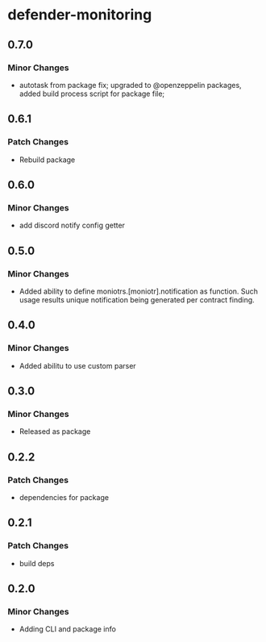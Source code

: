 # defender-monitoring

## 0.7.0

### Minor Changes

- autotask from package fix; upgraded to @openzeppelin packages, added build process script for package file;

## 0.6.1

### Patch Changes

- Rebuild package

## 0.6.0

### Minor Changes

- add discord notify config getter

## 0.5.0

### Minor Changes

- Added ability to define moniotrs.[moniotr].notification as function. Such usage results unique notification being generated per contract finding.

## 0.4.0

### Minor Changes

- Added abilitu to use custom parser

## 0.3.0

### Minor Changes

- Released as package

## 0.2.2

### Patch Changes

- dependencies for package

## 0.2.1

### Patch Changes

- build deps

## 0.2.0

### Minor Changes

- Adding CLI and package info
